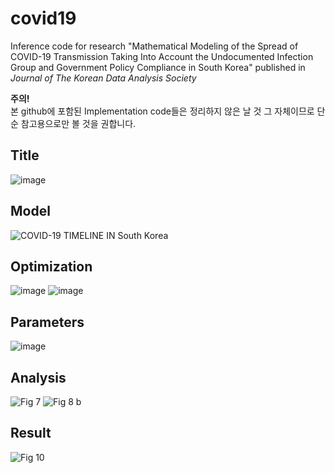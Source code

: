 # covid19
Inference code for research "Mathematical Modeling of the Spread of COVID-19 Transmission Taking Into Account the Undocumented Infection Group and Government Policy Compliance in South Korea" published in *Journal of The Korean Data Analysis Society*

**주의!**   
 본 github에 포함된 Implementation code들은 정리하지 않은 날 것 그 자체이므로 단순 참고용으로만 볼 것을 권합니다.


## Title
![image](https://user-images.githubusercontent.com/71121461/129678872-225e218b-d92a-469f-bdc3-b8c1bd599bea.png)

## Model
![COVID-19 TIMELINE IN South Korea](https://user-images.githubusercontent.com/71121461/129679076-bd37357c-0aa6-45ad-8da4-c04a1f53c325.png)

## Optimization
![image](https://user-images.githubusercontent.com/71121461/129679544-77076566-bbaa-4bbf-940e-604185c67ffd.png)
![image](https://user-images.githubusercontent.com/71121461/129679585-717463df-b2e4-4e4c-8534-909e34814baf.png)

## Parameters
![image](https://user-images.githubusercontent.com/71121461/129680055-35ef0f67-428a-4c4d-bf8b-1804da8da5d5.png)



## Analysis

![Fig 7](https://user-images.githubusercontent.com/71121461/129679277-4c9c5083-90d4-4e9d-9d59-b73637b2ecdc.png)
![Fig 8  b](https://user-images.githubusercontent.com/71121461/129679289-97022c82-f38f-4779-b09a-3c3316c7a6b6.png)
## Result
![Fig 10](https://user-images.githubusercontent.com/71121461/129679216-8f12d1c8-20ca-407b-8ec3-63f16dc4d962.png)

